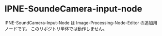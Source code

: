 # IPNE-SoundeCamera-input-node
IPNE-SoundCamera-Input-Node は Image-Processing-Node-Editor の追加用ノードです。 このリポジトリ単体では動作しません。
